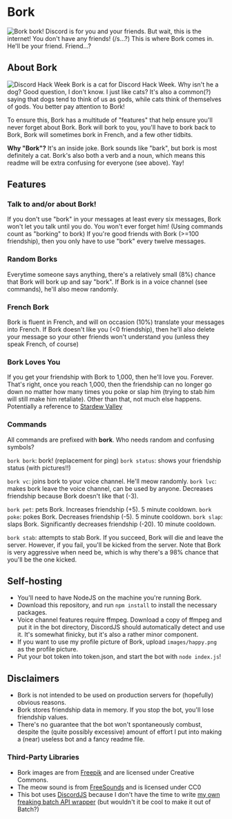 # Bork

![Bork bork!](https://ryan778.github.io/images/bork.png)
Discord is for you and your friends. But wait, this is the internet! You don't have any friends! (/s...?)
This is where Bork comes in. He'll be your friend. Friend...?

## About Bork
![Discord Hack Week](https://cdn-images-1.medium.com/max/2560/1*lh6NS8hx0pu5mlZeSqnu5w.jpeg)
Bork is a cat for Discord Hack Week. Why isn't he a dog? Good question, I don't know. I just like cats?
It's also a common(?) saying that dogs tend to think of us as gods, while cats think of themselves of gods. You better pay attention to Bork!

To ensure this, Bork has a multitude of "features" that help ensure you'll never forget about Bork. Bork will bork to you, you'll have to bork back to Bork, Bork will sometimes bork in French, and a few other tidbits.

**Why "Bork"?**
It's an inside joke. Bork sounds like "bark", but bork is most definitely a cat. 
Bork's also both a verb and a noun, which means this readme will be extra confusing for everyone (see above). Yay!

## Features

### Talk to and/or about Bork!
If you don't use "bork" in your messages at least every six messages, Bork won't let you talk until you do. You won't ever forget him! (Using commands count as "borking" to bork)
If you're good friends with Bork (>=100 friendship), then you only have to use "bork" every twelve messages. 

### Random Borks
Everytime someone says anything, there's a relatively small (8%) chance that Bork will bork up and say "bork". 
If Bork is in a voice channel (see commands), he'll also meow randomly. 

### French Bork
Bork is fluent in French, and will on occasion (10%) translate your messages into French. 
If Bork doesn't like you (<0 friendship), then he'll also delete your message so your other friends won't understand you (unless they speak French, of course)

### Bork Loves You
If you get your friendship with Bork to 1,000, then he'll love you. Forever. That's right, once you reach 1,000, then the friendship can no longer go down no matter how many times you poke or slap him (trying to stab him will still make him retaliate). Other than that, not much else happens. 
Potentially a reference to [Stardew Valley](https://stardewvalleywiki.com/Animals#Cat_or_Dog)

### Commands
All commands are prefixed with **bork**. Who needs random and confusing symbols?

`bork bork`: bork! (replacement for ping)
`bork status`: shows your friendship status (with pictures!!)

`bork vc`: joins bork to your voice channel. He'll meow randomly. 
`bork lvc`: makes bork leave the voice channel, can be used by anyone. Decreases friendship because Bork doesn't like that (-3). 

`bork pet`: pets Bork. Increases friendship (+5). 5 minute cooldown. 
`bork poke`: pokes Bork. Decreases friendship (-5). 5 minute cooldown. 
`bork slap`: slaps Bork. Significantly decreases friendship (-20). 10 minute cooldown. 

`bork stab`: attempts to stab Bork. If you succeed, Bork will die and leave the server. However, if you fail, you'll be kicked from the server. Note that Bork is very aggressive when need be, which is why there's a 98% chance that you'll be the one kicked.

## Self-hosting
- You'll need to have NodeJS on the machine you're running Bork. 
- Download this repository, and run `npm install` to install the necessary packages. 
- Voice channel features require ffmpeg. Download a copy of ffmpeg and put it in the bot directory, DiscordJS should automatically detect and use it. It's somewhat finicky, but it's also a rather minor component. 
- If you want to use my profile picture of Bork, upload `images/happy.png` as the profile picture. 
- Put your bot token into token.json, and start the bot with `node index.js`!

## Disclaimers
- Bork is not intended to be used on production servers for (hopefully) obvious reasons. 
- Bork stores friendship data in memory. If you stop the bot, you'll lose friendship values. 
- There's no guarantee that the bot won't spontaneously combust, despite the (quite possibly excessive) amount of effort I put into making a (near) useless bot and a fancy readme file. 

### Third-Party Libraries
- Bork images are from [Freepik](https://www.freepik.com/free-vector/flat-pack-cute-cat-emojis_1001312.htm) and are licensed under Creative Commons. 
- The meow sound is from [FreeSounds](https://freesound.org/people/tuberatanka/sounds/110011/) and is licensed under CC0
- This bot uses [DiscordJS](https://discord.js.org/#/) because I don't have the time to write [my own freaking batch API wrapper](https://github.com/Mad0Max/discord.bat) (but wouldn't it be cool to make it out of Batch?)